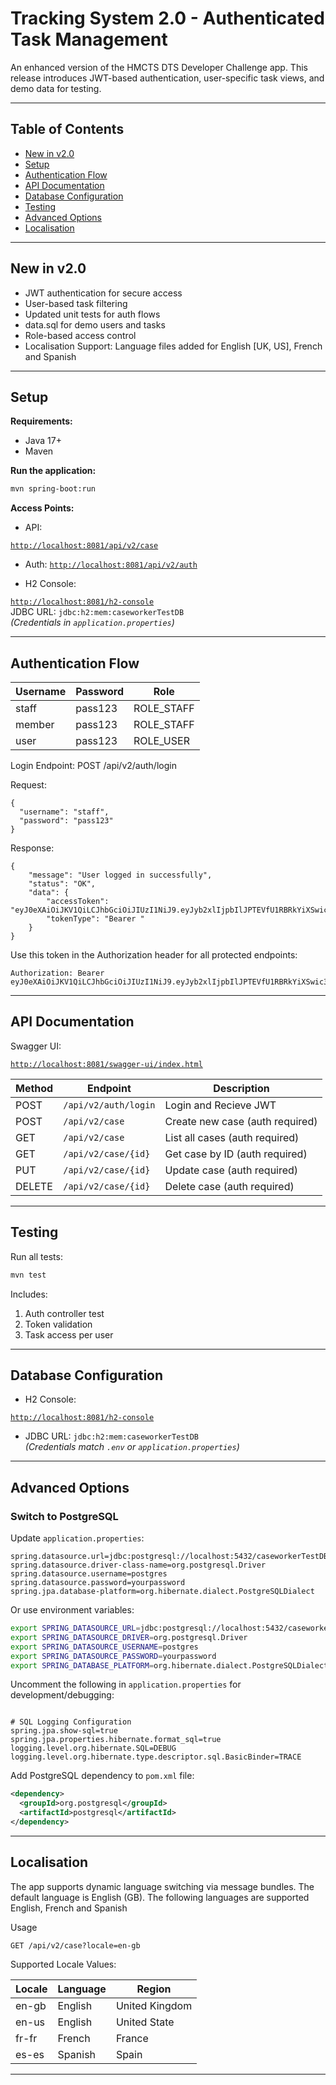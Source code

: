  # Tracking System 2.0 - Authenticated Task Management

An enhanced version of the HMCTS DTS Developer Challenge app. This release introduces JWT-based authentication, user-specific task views, and demo data for testing.

---

## Table of Contents

- [New in v2.0](#new-in-v20)
- [Setup](#setup)
- [Authentication Flow](#authentication-flow)
- [API Documentation](#api-documentation)
- [Database Configuration](#database-configuration)
- [Testing](#testing)
- [Advanced Options](#advanced-options)
- [Localisation](#localisation)

---

## New in v2.0

- JWT authentication for secure access
- User-based task filtering
- Updated unit tests for auth flows
- data.sql for demo users and tasks
- Role-based access control
- Localisation Support: Language files added for English [UK, US], French and Spanish

---

## Setup

**Requirements:**

- Java 17+
- Maven

**Run the application:**

```bash
mvn spring-boot:run
```

**Access Points:**

- API:

[`http://localhost:8081/api/v2/case`](http://localhost:8081/api/v2/case)

- Auth: 
[`http://localhost:8081/api/v2/auth`](http://localhost:8081/api/v2/auth)

- H2 Console:

[`http://localhost:8081/h2-console`](http://localhost:8081/h2-console)  
JDBC URL: `jdbc:h2:mem:caseworkerTestDB`  
*(Credentials in `application.properties`)*


---

## Authentication Flow
| Username | Password | Role |
|----------|----------|------|
| staff | pass123 | ROLE_STAFF |
| member | pass123 | ROLE_STAFF |
| user | pass123 | ROLE_USER |

Login Endpoint: POST /api/v2/auth/login

Request:
```payload
{
  "username": "staff",
  "password": "pass123"
}
```
Response:
```payload
{
    "message": "User logged in successfully",
    "status": "OK",
    "data": {
        "accessToken": "eyJ0eXAiOiJKV1QiLCJhbGciOiJIUzI1NiJ9.eyJyb2xlIjpbIlJPTEVfU1RBRkYiXSwic3ViIjoiYzQwYjY4M2ItYWM3Yi01ZDZiLWIwZWItNTQ5Y2IyMDE2OWI5IiwiaWF0IjoxNzU2NzEzODc5LCJleHAiOjE3NTY3MTY4Nzl9.6G_EtkNzklwxCOdt5tW5Iz5Upc1PcfjK8VZPNesou0s",
        "tokenType": "Bearer "
    }
}
```
Use this token in the Authorization header for all protected endpoints:
```header
Authorization: Bearer eyJ0eXAiOiJKV1QiLCJhbGciOiJIUzI1NiJ9.eyJyb2xlIjpbIlJPTEVfU1RBRkYiXSwic3ViIjoiYzQwYjY4M2ItYWM3Yi01ZDZiLWIwZWItNTQ5Y2IyMDE2OWI5IiwiaWF0IjoxNzU2NzEzODc5LCJleHAiOjE3NTY3MTY4Nzl9.6G_EtkNzklwxCOdt5tW5Iz5Upc1PcfjK8VZPNesou0s
```
---

## API Documentation

Swagger UI:

[`http://localhost:8081/swagger-ui/index.html`](http://localhost:8081/swagger-ui/index.html)

| Method | Endpoint | Description                     |
|--------|-----------------------|---------------------------------|
| POST   | `/api/v2/auth/login` | Login and Recieve JWT           |
| POST   | `/api/v2/case`        | Create new case (auth required) |
| GET    | `/api/v2/case`       | List all cases  (auth required) |
| GET    | `/api/v2/case/{id}` | Get case by ID (auth required)  |
| PUT    | `/api/v2/case/{id}` | Update case (auth required)     |
| DELETE | `/api/v2/case/{id}` | Delete case (auth required)    |
 

---

## Testing

Run all tests:

```bash
mvn test
```

Includes:
1. Auth controller test
2. Token validation
3. Task access per user
---

## ️Database Configuration

- H2 Console:

[`http://localhost:8081/h2-console`](http://localhost:8081/h2-console)
- JDBC URL: `jdbc:h2:mem:caseworkerTestDB`  
  *(Credentials match `.env` or `application.properties`)*

---


## Advanced Options

###  Switch to PostgreSQL

Update `application.properties`:

```properties
spring.datasource.url=jdbc:postgresql://localhost:5432/caseworkerTestDB
spring.datasource.driver-class-name=org.postgresql.Driver
spring.datasource.username=postgres
spring.datasource.password=yourpassword
spring.jpa.database-platform=org.hibernate.dialect.PostgreSQLDialect
```

Or use environment variables:

```bash
export SPRING_DATASOURCE_URL=jdbc:postgresql://localhost:5432/caseworkerTestDB
export SPRING_DATASOURCE_DRIVER=org.postgresql.Driver
export SPRING_DATASOURCE_USERNAME=postgres
export SPRING_DATASOURCE_PASSWORD=yourpassword
export SPRING_DATABASE_PLATFORM=org.hibernate.dialect.PostgreSQLDialect
```

Uncomment the following in `application.properties` for development/debugging:

```properties

# SQL Logging Configuration
spring.jpa.show-sql=true
spring.jpa.properties.hibernate.format_sql=true
logging.level.org.hibernate.SQL=DEBUG
logging.level.org.hibernate.type.descriptor.sql.BasicBinder=TRACE
```

Add PostgreSQL dependency to `pom.xml` file:

```xml
<dependency>
  <groupId>org.postgresql</groupId>
  <artifactId>postgresql</artifactId>
</dependency>
```
---

## Localisation

The app supports dynamic language switching via message bundles. The default language is English (GB). 
The following languages are supported English, French and Spanish

Usage
```http
GET /api/v2/case?locale=en-gb
```

Supported Locale Values:

| Locale | Language | Region         |
|--------|----------|----------------|
| en-gb  | English  | United Kingdom |
| en-us  | English  | United State   |
| fr-fr  | French   | France         |
| es-es  | Spanish  | Spain          |

---